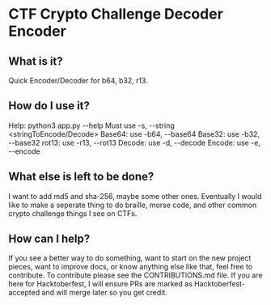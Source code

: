 # CTF Crypto Challenge Decoder Encoder 
## What is it?
Quick Encoder/Decoder for b64, b32, r13.
## How do I use it?
Help: python3 app.py --help
Must use -s, --string <stringToEncode/Decode>
Base64: use -b64, --base64
Base32: use -b32, --base32
rot13: use -r13, --rot13
Decode: use -d, --decode
Encode: use -e, --encode
## What else is left to be done?
I want to add md5 and sha-256, maybe some other ones. Eventually I would like to make a seperate thing to do braille, morse code, and other common crypto challenge things I see on CTFs.
## How can I help?
If you see a better way to do something, want to start on the new project pieces, want to improve docs, or know anything else like that, feel free to contribute. To contribute please see the CONTRIBUTIONS.md file. If you are here for Hacktoberfest, I will ensure PRs are marked as Hacktoberfest-accepted and will merge later so you get credit. 
